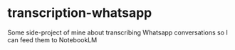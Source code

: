 # transcription-whatsapp
Some side-project of mine about transcribing Whatsapp conversations so I can feed them to NotebookLM
